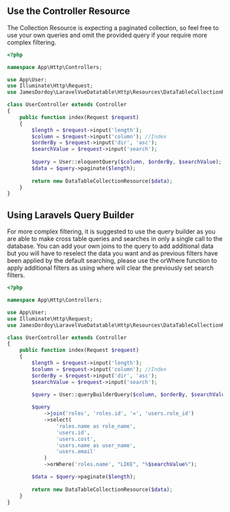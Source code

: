 ## Use the Controller Resource

<p class="wrap-text">
The Collection Resource is expecting a paginated collection, so feel free to use your own queries and omit the provided query if your require more complex filtering.
</p>

```php
<?php

namespace App\Http\Controllers;

use App\User;
use Illuminate\Http\Request;
use JamesDordoy\LaravelVueDatatable\Http\Resources\DataTableCollectionResource;

class UserController extends Controller
{
    public function index(Request $request)
    {   
        $length = $request->input('length');
        $column = $request->input('column'); //Index
        $orderBy = $request->input('dir', 'asc');
        $searchValue = $request->input('search');
        
        $query = User::eloquentQuery($column, $orderBy, $searchValue);
        $data = $query->paginate($length);
        
        return new DataTableCollectionResource($data);
    }
}
```

## Using Laravels Query Builder

<p class="wrap-text">
For more complex filtering, it is suggested to use the query builder as you are able to make cross table queries and searches in only a single call to the database. You can add your own joins to the query to add additional data but you will have to reselect the data you want and as previous filters have been applied by the default searching, please use the orWhere function to apply additional filters as using where will clear the previously set search filters.
</p>

```php
<?php

namespace App\Http\Controllers;

use App\User;
use Illuminate\Http\Request;
use JamesDordoy\LaravelVueDatatable\Http\Resources\DataTableCollectionResource;

class UserController extends Controller
{
    public function index(Request $request)
    {   
        $length = $request->input('length');
        $column = $request->input('column'); //Index
        $orderBy = $request->input('dir', 'asc');
        $searchValue = $request->input('search');
        
        $query = User::queryBuilderQuery($column, $orderBy, $searchValue);

        $query
            ->join('roles', 'roles.id', '=', 'users.role_id')
            ->select(
                'roles.name as role_name',
                'users.id',
                'users.cost',
                'users.name as user_name',
                'users.email'
            )
            ->orWhere('roles.name', "LIKE", "%$searchValue%");

        $data = $query->paginate($length);
        
        return new DataTableCollectionResource($data);
    }
}
```